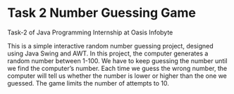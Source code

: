 # Task 2 Number Guessing Game
Task-2 of Java Programming Internship at Oasis Infobyte

This is a simple interactive random number guessing project, designed using Java Swing and AWT. In this project, the computer generates a random number between 1-100. We have to keep guessing the number until we find the computer’s number. Each time we guess the wrong number, the computer will tell us whether the number is lower or higher than the one we guessed. The game limits the number of attempts to 10.

